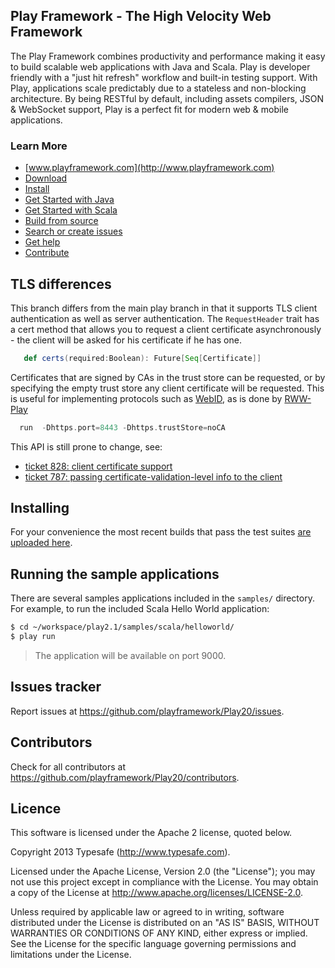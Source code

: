 ## Play Framework - The High Velocity Web Framework 

The Play Framework combines productivity and performance making it easy to build scalable web applications with Java and Scala.  Play is developer friendly with a "just hit refresh" workflow and built-in testing support.  With Play, applications scale predictably due to a stateless and non-blocking architecture.  By being RESTful by default, including assets compilers, JSON & WebSocket support, Play is a perfect fit for modern web & mobile applications.

### Learn More
- [www.playframework.com](http://www.playframework.com)
- [Download](http://www.playframework.com/download)
- [Install](http://www.playframework.com/documentation/latest/Installing)
- [Get Started with Java](http://www.playframework.com/documentation/latest/JavaTodoList)
- [Get Started with Scala](http://www.playframework.com/documentation/latest/ScalaTodoList)
- [Build from source](http://www.playframework.com/documentation/latest/BuildingFromSource)
- [Search or create issues](https://github.com/playframework/playframework/issues)
- [Get help](http://stackoverflow.com/questions/tagged/playframework)
- [Contribute](http://www.playframework.com/documentation/latest/Guidelines)


## TLS differences

This branch differs from the main play branch in that it supports TLS client authentication as well
as server authentication. The `RequestHeader` trait has a cert method that allows you to request a client
certificate asynchronously - the client will be asked for his certificate if he has one.

```scala
   def certs(required:Boolean): Future[Seq[Certificate]]
```

Certificates that are signed by CAs in the trust store can be requested, or by
specifying the empty trust store any client certificate will be requested. This
is useful for implementing protocols such as [WebID](http://webid.info/), as is done
by [RWW-Play](http://github.com/read-write-web/rww-play)

```scala
  run  -Dhttps.port=8443 -Dhttps.trustStore=noCA
```

This API is still prone to change, see:
* [ticket 828: client certificate support](https://play.lighthouseapp.com/projects/82401-play-20/tickets/828-client-certificate-support)
* [ticket 787: passing certificate-validation-level info to the client](https://play.lighthouseapp.com/projects/82401/tickets/787)

## Installing

For your convenience the most recent builds that pass the test suites [are uploaded here](http://bblfish.net/work/repo/builds/Play2/).

## Running the sample applications

There are several samples applications included in the `samples/` directory. For example, to run the included Scala Hello World application:

```bash
$ cd ~/workspace/play2.1/samples/scala/helloworld/
$ play run
```
> The application will be available on port 9000.

## Issues tracker

Report issues at https://github.com/playframework/Play20/issues.

## Contributors

Check for all contributors at https://github.com/playframework/Play20/contributors.

## Licence

This software is licensed under the Apache 2 license, quoted below.

Copyright 2013 Typesafe (http://www.typesafe.com).

Licensed under the Apache License, Version 2.0 (the "License"); you may not use this project except in compliance with the License. You may obtain a copy of the License at http://www.apache.org/licenses/LICENSE-2.0.

Unless required by applicable law or agreed to in writing, software distributed under the License is distributed on an "AS IS" BASIS, WITHOUT WARRANTIES OR CONDITIONS OF ANY KIND, either express or implied. See the License for the specific language governing permissions and limitations under the License.
